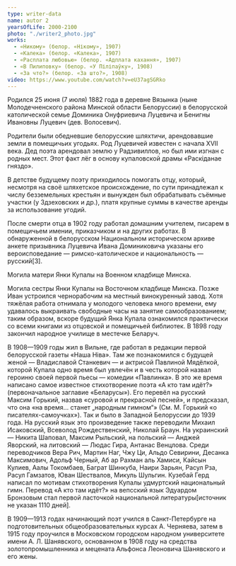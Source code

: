 ```yaml
---
type: writer-data
name: autor 2
yearsOfLife: 2000-2100
photo: "./writer2_photo.jpg"
works:
  - «Никому» (белор. «Нікому», 1907)
  - «Калека» (белор. «Калека», 1907)
  - «Расплата любовью» (белор. «Адплата кахання», 1907)
  - «В Пилиповку» (белор. «У Піліпаўку», 1908)
  - «За что?» (белор. «За што?», 1908)
video: https://www.youtube.com/watch?v=eU37agSGRko
---
```


Родился 25 июня (7 июля) 1882 года в деревне Вязынка (ныне Молодечненского района Минской области Белоруссии) в белорусской католической семье Доминика Онуфриевича Луцевича и Бенигны Ивановны Луцевич (дев. Волосевич).

Родители были обедневшие белорусские шляхтичи, арендовавшие земли в помещичьих угодьях. Род Луцевичей известен с начала XVII века. Дед поэта арендовал землю у Радзивиллов, но был ими изгнан с родных мест. Этот факт лёг в основу купаловской драмы «Раскіданае гняздо».

В детстве будущему поэту приходилось помогать отцу, который, несмотря на своё шляхетское происхождение, по сути принадлежал к числу безземельных крестьян и вынужден был обрабатывать съёмные участки (у Здзеховских и др.), платя крупные суммы в качестве аренды за использование угодий.

После смерти отца в 1902 году работал домашним учителем, писарем в помещичьем имении, приказчиком и на других работах. В обнаруженной в белорусском Национальном историческом архиве анкете призывника Луцевича Ивана Доминиковича указаны его вероисповедание — римско-католическое и национальность — русский[3].

Могила матери Янки Купалы на Военном кладбище Минска.

Могила сестры Янки Купалы на Восточном кладбище Минска.
Позже Иван устроился чернорабочим на местный винокуренный завод. Хотя тяжёлая работа отнимала у молодого человека много времени, ему удавалось выкраивать свободные часы на занятие самообразованием; таким образом, вскоре будущий Янка Купала ознакомился практически со всеми книгами из отцовской и помещичьей библиотек. В 1898 году закончил народное училище в местечке Беларуч.

В 1908—1909 годы жил в Вильне, где работал в редакции первой белорусской газеты «Наша Ніва». Там же познакомился с будущей женой — Владиславой Станкевич — и актрисой Павлиной Мядёлкой, которой Купала одно время был увлечён и в честь которой назвал героиню своей первой пьесы — комедии «Павлинка». В это же время написано самое известное стихотворение поэта «А кто там идёт?» (первоначальное заглавие «Беларусы»). Его перевёл на русский Максим Горький, назвав «суровой и прекрасной песней», и предсказал, что она «на время… станет „народным гимном“» (См. М. Горький «о писателях-самоучках»). Так и было в Западной Белоруссии до 1939 года. На русский язык это произведение также переводили Михаил Исаковский, Всеволод Рождественский, Николай Браун. На украинский — Никита Шаповал, Максим Рыльский, на польский — Анджей Яворский, на литовский — Людас Гира, Антанас Венцлова. Среди переводчиков Вера Рич, Мартин Наг, Чжу Ци, Альдо Севирини, Десанка Максимович, Адольф Черный, Аб ар Рахман аль Хамиси, Кайсын Кулиев, Аалы Токомбаев, Баграт Шинкуба, Наири Зарьян, Расул Рза, Расул Гамзатов, Юван Шествалов, Микуль Шульгин. Кузебай Герд написал по мотивам стихотворения Купалы удмуртский национальный гимн. Перевод «А кто там идёт?» на вепсский язык Эдуардом Бронзовым стал первой ласточкой национальной литературы[источник не указан 1110 дней].

В 1909—1913 годах начинающий поэт учился в Санкт-Петербурге на подготовительных общеобразовательных курсах А. Черняева, затем в 1915 году проучился в Московском городском народном университете имени А. Л. Шанявского, основанном в 1908 году на средства золотопромышленника и мецената Альфонса Леоновича Шанявского и его жены.
